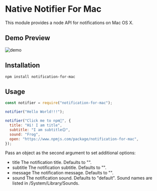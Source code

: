 # Native Notifier For Mac

This module provides a node API for notifications on Mac OS X.

## Demo Preview

![demo](https://images.cnblogs.com/cnblogs_com/zt123123/2136739/o_220401144900_demo.gif)

## Installation

```shell
npm install notification-for-mac
```

## Usage

```js
const notifier = require("notification-for-mac");

notifier("Hello World!!!");

notifier("Click me to npm🚀", {
  title: "Hi! I am title",
  subtitle: "I am subtitle😊",
  sound: "Frog",
  open: "https://www.npmjs.com/package/notification-for-mac",
});
```

Pass an object as the second argument to set additional options:

- title The notification title. Defaults to "".
- subtitle The notification subtitle. Defaults to "".
- message The notification message. Defaults to "".
- sound The notification sound. Defaults to "default". Sound names are listed in /System/Library/Sounds.
